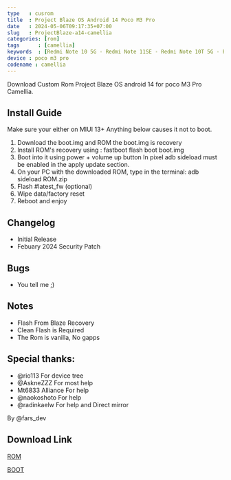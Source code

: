 ```yaml
---
type   : cusrom
title  : Project Blaze OS Android 14 Poco M3 Pro
date   : 2024-05-06T09:17:35+07:00
slug   : ProjectBlaze-a14-camellia
categories: [rom]
tags      : [camellia]
keywords  : [Redmi Note 10 5G - Redmi Note 11SE - Redmi Note 10T 5G - POCO M3 Pro 5G]
device : poco m3 pro
codename : camellia
---
```


Download Custom Rom Project Blaze OS android 14  for poco M3 Pro Camellia.

## Install Guide
Make sure your either on MIUI 13+
Anything below causes it not to boot.

1) Download the boot.img and ROM
the boot.img is recovery
2) Install ROM's recovery using :
fastboot flash boot boot.img
3) Boot into it using power + volume up button
In pixel adb sideload must be enabled in the apply update section.
4) On your PC with the downloaded ROM, type in the terminal: adb sideload ROM.zip
5) Flash #latest_fw (optional)
6) Wipe data/factory reset
7) Reboot and enjoy

## Changelog
- Initial Release
- Febuary 2024 Security Patch

## Bugs
- You tell me ;)

## Notes
- Flash From Blaze Recovery
- Clean Flash is Required 
- The Rom is vanilla, No gapps

## Special thanks:
- @rio113 For device tree 
- @AskneZZZ For most help
- Mt6833 Alliance For help
- @naokoshoto For help
- @radinkaelw For help and Direct mirror

By @fars_dev

## Download Link
[ROM](http://sg-atlantic.ilhamm.eu.org:8348/stream/45?hash=0a0189)

[BOOT](http://sg-atlantic.ilhamm.eu.org:8348/stream/46?hash=fda038)

